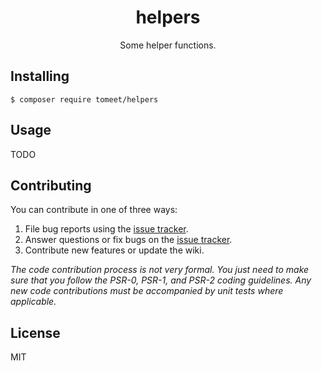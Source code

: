 <h1 align="center"> helpers </h1>

<p align="center"> Some helper functions.</p>


## Installing

```shell
$ composer require tomeet/helpers
```

## Usage

TODO

## Contributing

You can contribute in one of three ways:

1. File bug reports using the [issue tracker](https://github.com/jiannei/helpers/issues).
2. Answer questions or fix bugs on the [issue tracker](https://github.com/jiannei/helpers/issues).
3. Contribute new features or update the wiki.

_The code contribution process is not very formal. You just need to make sure that you follow the PSR-0, PSR-1, and PSR-2 coding guidelines. Any new code contributions must be accompanied by unit tests where applicable._

## License

MIT
